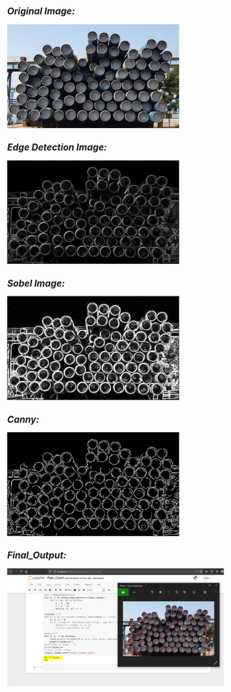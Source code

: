
## ***_Original Image:_***

<img src="https://github.com/Godson-Thomas/Detecting_and_Counting_Pipes/blob/master/Task_3_Pipe_Counting.jpeg" width="400"><br>

## ***_Edge Detection Image:_***

<img src="https://github.com/Godson-Thomas/Detecting_and_Counting_Pipes/blob/master/Results_Images/edge_detection.png" width="400"><br>

## ***_Sobel Image:_***

<img src="https://github.com/Godson-Thomas/Detecting_and_Counting_Pipes/blob/master/Results_Images/sobel_Image.png" width="400"><br>

## ***_Canny:_***

<img src="https://github.com/Godson-Thomas/Detecting_and_Counting_Pipes/blob/master/Results_Images/canny_Image.png" width="400"><br>

## ***_Final_Output:_***

<img src="https://github.com/Godson-Thomas/Detecting_and_Counting_Pipes/blob/master/Results_Images/Final_Output_count.JPG" width="700">
